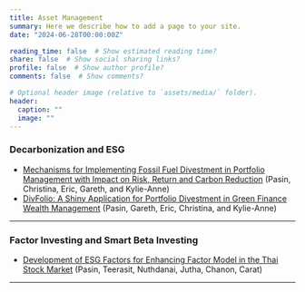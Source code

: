 ```yaml
---
title: Asset Management
summary: Here we describe how to add a page to your site.
date: "2024-06-28T00:00:00Z"

reading_time: false  # Show estimated reading time?
share: false  # Show social sharing links?
profile: false  # Show author profile?
comments: false  # Show comments?

# Optional header image (relative to `assets/media/` folder).
header:
  caption: ""
  image: ""
---
```


<div style="font-size: 14px;">
  
### Decarbonization and ESG 


- [Mechanisms for Implementing Fossil Fuel Divestment in Portfolio Management with Impact on Risk, Return and Carbon Reduction](https://www.sciencedirect.com/science/article/pii/S0140988324004328) (Pasin, Christina, Eric, Gareth, and Kylie-Anne)
- [DivFolio: A Shiny Application for Portfolio Divestment in Green Finance Wealth Management](https://www.cambridge.org/core/journals/annals-of-actuarial-science/article/divfolio-a-shiny-application-for-portfolio-divestment-in-green-finance-wealth-management/80986512D29D1D2D3CDD7ADEB2FE0428) (Pasin, Gareth, Eric, Christina, and Kylie-Anne)

___

### Factor Investing and Smart Beta Investing

- [Development of ESG Factors for Enhancing Factor Model in the Thai Stock Market](https://papers.ssrn.com/sol3/papers.cfm?abstract_id=4706129) (Pasin, Teerasit, Nuthdanai, Jutha, Chanon, Carat)
___

</div>
